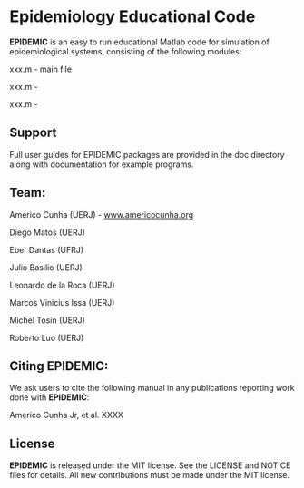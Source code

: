 # Epidemiology Educational Code

**EPIDEMIC** is an easy to run educational Matlab code for simulation of epidemiological systems, consisting of the following modules:

xxx.m - main file 

xxx.m - 

xxx.m - 

## Support

Full user guides for EPIDEMIC packages are provided in the doc directory along with documentation for example programs.

## Team:

Americo Cunha (UERJ) - www.americocunha.org

Diego Matos (UERJ)

Eber Dantas (UFRJ)

Julio Basilio (UERJ)

Leonardo de la Roca (UERJ)

Marcos Vinicius Issa (UERJ)

Michel Tosin (UERJ)

Roberto Luo (UERJ)



## Citing EPIDEMIC:

We ask users to cite the following manual in any publications reporting work done with **EPIDEMIC**:

Americo Cunha Jr, et al. XXXX

## License

**EPIDEMIC** is released under the MIT license. See the LICENSE and NOTICE files for details. All new contributions must be made under the MIT license.
